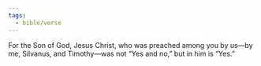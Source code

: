 ```yaml
---
tags:
  - bible/verse
---
```

For the Son of God, Jesus Christ, who was preached among you by us—by me, Silvanus, and Timothy—was not “Yes and no,” but in him is “Yes.”